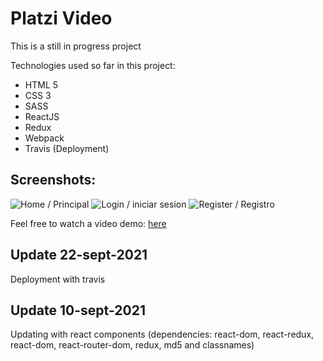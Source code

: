 # Platzi Video

This is a still in progress project

Technologies used so far in this project:

- HTML 5
- CSS 3
- SASS
- ReactJS
- Redux
- Webpack
- Travis (Deployment)

## Screenshots:

<img src="https://i.imgur.com/v5q951P.png" alt="Home / Principal"/>
<img src="https://i.imgur.com/G2RYWo1.png" alt="Login / iniciar sesion"/>
<img src="https://i.imgur.com/6sp8R0T.png" alt="Register / Registro"/>

Feel free to watch a video demo:
<a href="https://i.imgur.com/cmsP1fp.mp4" target="_blank" rel="noopener noreferrer">here</a>


## Update 22-sept-2021
Deployment with travis

## Update 10-sept-2021
Updating with react components (dependencies: react-dom, react-redux, react-dom, react-router-dom, redux, md5 and classnames)

